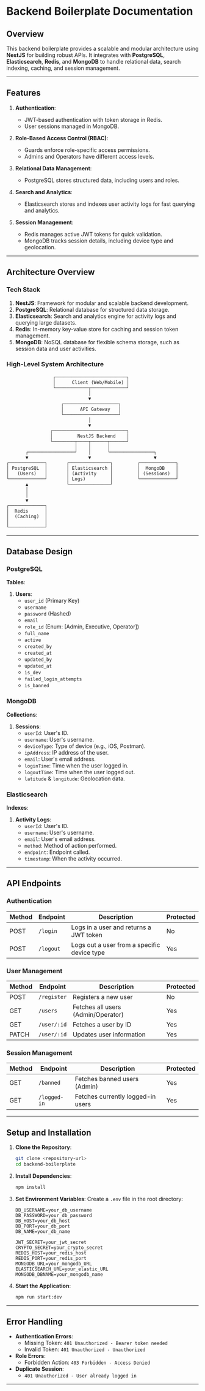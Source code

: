 
# Backend Boilerplate Documentation

## Overview
This backend boilerplate provides a scalable and modular architecture using **NestJS** for building robust APIs. It integrates with **PostgreSQL**, **Elasticsearch**, **Redis**, and **MongoDB** to handle relational data, search indexing, caching, and session management.

---

## Features
1. **Authentication**:
    - JWT-based authentication with token storage in Redis.
    - User sessions managed in MongoDB.

2. **Role-Based Access Control (RBAC)**:
    - Guards enforce role-specific access permissions.
    - Admins and Operators have different access levels.

3. **Relational Data Management**:
    - PostgreSQL stores structured data, including users and roles.

4. **Search and Analytics**:
    - Elasticsearch stores and indexes user activity logs for fast querying and analytics.

5. **Session Management**:
    - Redis manages active JWT tokens for quick validation.
    - MongoDB tracks session details, including device type and geolocation.

---

## Architecture Overview

### Tech Stack
1. **NestJS**: Framework for modular and scalable backend development.
2. **PostgreSQL**: Relational database for structured data storage.
3. **Elasticsearch**: Search and analytics engine for activity logs and querying large datasets.
4. **Redis**: In-memory key-value store for caching and session token management.
5. **MongoDB**: NoSQL database for flexible schema storage, such as session data and user activities.

### High-Level System Architecture

```plaintext
                 ┌──────────────────────────┐
                 │      Client (Web/Mobile) │
                 └────────────┬─────────────┘
                              │
                              ▼
                    ┌────────────────────┐
                    │      API Gateway   │
                    └────────────────────┘
                              │
                              ▼
                ┌───────────────────────────┐
                │         NestJS Backend    │
                └────────┬────┬──────┬──────┘
                         │    │      │
       ┌─────────────────┘    │      └────────────────┐
       ▼                      ▼                       ▼
┌─────────────┐       ┌───────────────┐         ┌─────────────┐
│ PostgreSQL  │       │ Elasticsearch │         │  MongoDB    │
│   (Users)   │       │ (Activity     │         │ (Sessions)  │
└─────────────┘       │ Logs)         │         └─────────────┘
       ▲              └───────────────┘                                
       │                                              
       │                                              
       ▼                                              
┌─────────────┐                                 
│  Redis      │                                 
│  (Caching)  │                                 
│             │                                 
└─────────────┘                                 
```

---

## Database Design

### PostgreSQL
**Tables**:
1. **Users**:
    - `user_id` (Primary Key)
    - `username`
    - `password` (Hashed)
    - `email`
    - `role_id` (Enum: [Admin, Executive, Operator])
    - `full_name`
    - `active`
    - `created_by`
    - `created_at`
    - `updated_by`
    - `updated_at`
    - `is_dev`
    - `failed_login_attempts`
    - `is_banned`

### MongoDB
**Collections**:
1. **Sessions**:
    - `userId`: User's ID.
    - `username`: User's username.
    - `deviceType`: Type of device (e.g., iOS, Postman).
    - `ipAddress`: IP address of the user.
    - `email`: User's email address.
    - `loginTime`: Time when the user logged in.
    - `logoutTime`: Time when the user logged out.
    - `latitude` & `longitude`: Geolocation data.

### Elasticsearch
**Indexes**:
1. **Activity Logs**:
    - `userId`: User's ID.
    - `username`: User's username.
    - `email`: User's email address.
    - `method`: Method of action performed.
    - `endpoint`: Endpoint called.
    - `timestamp`: When the activity occurred.

---

## API Endpoints

### Authentication
| Method | Endpoint     | Description                    | Protected |
|--------|--------------|--------------------------------|-----------|
| POST   | `/login`     | Logs in a user and returns a JWT token | No        |
| POST   | `/logout`    | Logs out a user from a specific device type | Yes       |

### User Management
| Method | Endpoint            | Description                        | Protected |
|--------|---------------------|------------------------------------|-----------|
| POST   | `/register`         | Registers a new user               | No        |
| GET    | `/users`            | Fetches all users (Admin/Operator) | Yes       |
| GET    | `/user/:id`         | Fetches a user by ID               | Yes       |
| PATCH  | `/user/:id`         | Updates user information           | Yes       |

### Session Management
| Method | Endpoint            | Description                     | Protected |
|--------|---------------------|---------------------------------|-----------|
| GET    | `/banned`           | Fetches banned users (Admin)    | Yes       |
| GET    | `/logged-in`        | Fetches currently logged-in users | Yes       |

---

## Setup and Installation

1. **Clone the Repository**:
   ```bash
   git clone <repository-url>
   cd backend-boilerplate
   ```

2. **Install Dependencies**:
   ```bash
   npm install
   ```

3. **Set Environment Variables**:
   Create a `.env` file in the root directory:
   ```env
   DB_USERNAME=your_db_username
   DB_PASSWORD=your_db_password
   DB_HOST=your_db_host
   DB_PORT=your_db_port
   DB_NAME=your_db_name

   JWT_SECRET=your_jwt_secret
   CRYPTO_SECRET=your_crypto_secret
   REDIS_HOST=your_redis_host
   REDIS_PORT=your_redis_port
   MONGODB_URL=your_mongodb_URL
   ELASTICSEARCH_URL=your_elastic_URL
   MONGODB_DBNAME=your_mongodb_name
   ```


4. **Start the Application**:
   ```bash
   npm run start:dev
   ```

---

## Error Handling
- **Authentication Errors**:
    - Missing Token: `401 Unauthorized - Bearer token needed`
    - Invalid Token: `401 Unauthorized - Unauthorized`
- **Role Errors**:
    - Forbidden Action: `403 Forbidden - Access Denied`
- **Duplicate Session**:
    - `401 Unauthorized - User already logged in`

---
